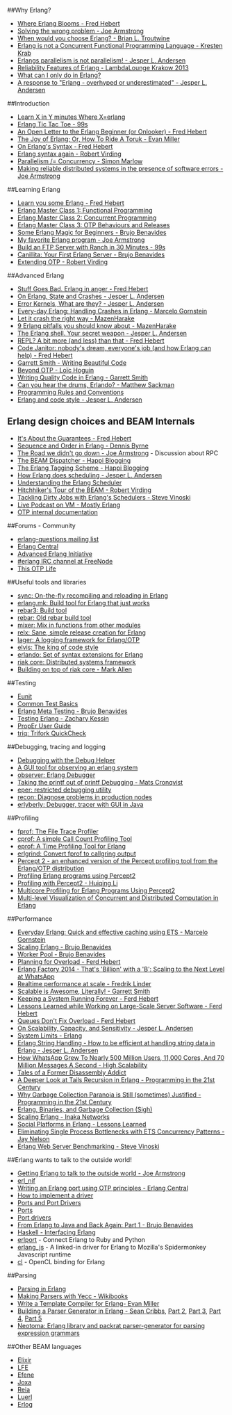 ##Why Erlang?
- [Where Erlang Blooms - Fred Hebert](http://ferd.ca/rtb-where-erlang-blooms.html)
- [Solving the wrong problem - Joe Armstrong](https://joearms.github.io/2013/03/28/solving-the-wrong-problem.html)
- [When would you choose Erlang? - Brian L. Troutwine](http://blog.troutwine.us/2013/07/10/choose_erlang.html)
- [Erlang is not a Concurrent Functional Programming Language - Kresten Krab](http://www.javalimit.com/2011/05/erlang-is-not-a-concurrent-functional-programming-language.html)
- [Erlangs parallelism is not parallelism! - Jesper L. Andersen](http://jlouisramblings.blogspot.com.ar/2011/07/erlangs-parallelism-is-not-parallelism.html)
- [Reliability Features of Erlang - LambdaLounge Krakow 2013](http://www.gar1t.com/blog/reliability-features-of-erlang-krakow.html)
- [What can I only do in Erlang?](http://erlang.org/pipermail/erlang-questions/2014-November/081570.html)
- [A response to "Erlang - overhyped or underestimated" - Jesper L. Andersen](http://jlouisramblings.blogspot.com.ar/2010/12/response-to-erlang-overhyped-or.html)

##Introduction
- [Learn X in Y minutes Where X=erlang](http://learnxinyminutes.com/docs/erlang/)
- [Erlang Tic Tac Toe - 99s](http://ninenines.eu/articles/tictactoe/)
- [An Open Letter to the Erlang Beginner (or Onlooker) - Fred Hebert](http://ferd.ca/an-open-letter-to-the-erlang-beginner-or-onlooker.html)
- [The Joy of Erlang; Or, How To Ride A Toruk - Evan Miller](http://www.evanmiller.org/joy-of-erlang.html)
- [On Erlang's Syntax - Fred Hebert](http://ferd.ca/on-erlang-s-syntax.html)
- [Erlang syntax again - Robert Virding](http://rvirding.blogspot.se/2014/01/erlang-syntax-again-and-again-and-again.html)
- [Parallelism /= Concurrency - Simon Marlow](https://ghcmutterings.wordpress.com/2009/10/06/parallelism-concurrency/)
- [Making reliable distributed systems in the presence of software errors - Joe Armstrong](http://www.sics.se/~joe/thesis/armstrong_thesis_2003.pdf)

##Learning Erlang
- [Learn you some Erlang - Fred Hebert](http://learnyousomeerlang.com/)
- [Erlang Master Class 1: Functional Programming](https://www.youtube.com/playlist?list=PLR812eVbehlwEArT3Bv3UfcM9wR3AEZb5)
- [Erlang Master Class 2: Concurrent Programming](https://www.youtube.com/playlist?list=PLR812eVbehlwq4qbqswOWH7NLKjodnTIn)
- [Erlang Master Class 3: OTP Behaviours and Releases](https://www.youtube.com/playlist?list=PLR812eVbehlx6vgWGf2FLHjkksAEDmFjc)
- [Some Erlang Magic for Beginners - Brujo Benavides](https://web.archive.org/web/2/http://inaka.net/blog/2012/12/03/some-erlang-magic/)
- [My favorite Erlang program - Joe Armstrong](https://joearms.github.io/2013/11/21/My-favorite-erlang-program.html)
- [Build an FTP Server with Ranch in 30 Minutes - 99s](http://ninenines.eu/articles/ranch-ftp/)
- [Canillita: Your First Erlang Server - Brujo Benavides](https://web.archive.org/web/2/http://inaka.net/blog/2013/11/06/your-first-erlang-app-canillita/)
- [Extending OTP - Robert Virding](http://rvirding.blogspot.se/2014/04/extending-otp.html)

##Advanced Erlang
- [Stuff Goes Bad. Erlang in anger - Fred Hebert](http://www.erlang-in-anger.com/)
- [On Erlang, State and Crashes - Jesper L. Andersen](http://jlouisramblings.blogspot.be/2010/11/on-erlang-state-and-crashes.html)
- [Error Kernels, What are they? - Jesper L. Andersen](https://medium.com/@jlouis666/erlang-string-handling-7588daad8f05)
- [Every-day Erlang: Handling Crashes in Erlang - Marcelo Gornstein](https://web.archive.org/web/2/http://inaka.net/blog/2012/11/29/every-day-erlang/)
- [Let it crash the right way - MazenHarake](https://mazenharake.wordpress.com/2009/09/14/let-it-crash-the-right-way/)
- [9 Erlang pitfalls you should know about - MazenHarake](https://mazenharake.wordpress.com/2010/10/31/9-erlang-pitfalls-you-should-know-about/)
- [The Erlang shell. Your secret weapon - Jesper L. Andersen](https://medium.com/@jlouis666/the-erlang-shell-ab8d8bec3972)
- [REPL? A bit more (and less) than that - Fred Hebert](http://ferd.ca/repl-a-bit-more-and-less-than-that.html)
- [Code Janitor: nobody's dream, everyone's job (and how Erlang can help) - Fred Hebert](http://ferd.ca/code-janitor-nobody-s-dream-everyone-s-job-and-how-erlang-can-help.html)
- [Garrett Smith - Writing Beautiful Code](https://www.youtube.com/watch?v=IdJwECjylB4)
- [Beyond OTP - Loïc Hoguin](https://www.youtube.com/watch?v=fyobN-6YyJY)
- [Writing Quality Code in Erlang - Garrett Smith](https://youtu.be/CQyt9Vlkbis)
- [Can you hear the drums, Erlando? -  Matthew Sackman](http://www.rabbitmq.com/blog/2011/05/17/can-you-hear-the-drums-erlando/)
- [Programming Rules and Conventions](http://erlang.se/doc/programming_rules.shtml)
- [Erlang and code style - Jesper L. Andersen](https://medium.com/@jlouis666/b5936dceb5e4)

## Erlang design choices and BEAM Internals
- [It's About the Guarantees - Fred Hebert](http://ferd.ca/it-s-about-the-guarantees.html)
- [Sequence and Order in Erlang - Dennis Byrne](http://notdennisbyrne.blogspot.com.ar/2008/04/sequence-and-order-in-erlang.html)
- [The Road we didn't go down - Joe Armstrong](http://armstrongonsoftware.blogspot.com.ar/2008/05/road-we-didnt-go-down.html) - Discussion about RPC
- [The BEAM Dispatcher - Happi Blogging](http://stenmans.org/happi_blog/?p=194)
- [The Erlang Tagging Scheme - Happi Blogging](http://stenmans.org/happi_blog/?p=176)
- [How Erlang does scheduling - Jesper L. Andersen](http://jlouisramblings.blogspot.com.ar/2013/01/how-erlang-does-scheduling.html)
- [Understanding the Erlang Scheduler](https://www.erlang-solutions.com/resources/webinars/understanding-erlang-scheduler)
- [Hitchhiker's Tour of the BEAM - Robert Virding](http://youtu.be/_Pwlvy3zz9M)
- [Tackling Dirty Jobs with Erlang's Schedulers - Steve Vinoski](https://www.youtube.com/watch?v=nw2eIB6bTxY)
- [Live Podcast on VM - Mostly Erlang](http://youtu.be/kuVC2TE748w)
- [OTP internal documentation](https://github.com/erlang/otp/tree/maint/erts/emulator/internal_doc)

##Forums - Community
- [erlang-questions mailing list](http://erlang.org/pipermail/erlang-questions/)
- [Erlang Central](http://erlangcentral.org)
- [Advanced Erlang Initiative](http://advanced-erlang.com/)
- [#erlang IRC channel at FreeNode](http://irc.lc/freenode/erlang)
- [This OTP Life](http://thisotplife.tumblr.com)

##Useful tools and libraries
- [sync: On-the-fly recompiling and reloading in Erlang](https://github.com/rustyio/sync)
- [erlang.mk: Build tool for Erlang that just works](https://github.com/ninenines/erlang.mk)
- [rebar3: Build tool](https://github.com/rebar/rebar3)
- [rebar: Old rebar build tool](https://github.com/rebar/rebar)
- [mixer: Mix in functions from other modules](https://github.com/chef/mixer)
- [relx: Sane, simple release creation for Erlang](https://github.com/erlware/relx)
- [lager: A logging framework for Erlang/OTP](https://github.com/basho/lager)
- [elvis: The king of code style](https://web.archive.org/web/2/http://inaka.net/blog/2014/09/05/erlang-standards-and-elvis-rock/)
- [erlando: Set of syntax extensions for Erlang](https://github.com/rabbitmq/erlando)
- [riak core: Distributed systems framework](https://github.com/basho/riak_core)
- [Building on top of riak core - Mark Allen](https://www.youtube.com/watch?v=LKsNbYf9mLw)

##Testing
- [Eunit](http://www.erlang.org/doc/apps/eunit/chapter.html)
- [Common Test Basics](http://www.erlang.org/doc/apps/common_test/basics_chapter.html)
- [Erlang Meta Testing - Brujo Benavides](https://web.archive.org/web/2/http://inaka.net/blog/2015/07/17/erlang-meta-test/)
- [Testing Erlang - Zachary Kessin](https://github.com/zkessin/testing-erlang-book)
- [PropEr User Guide](http://proper.softlab.ntua.gr/User_Guide.html)
- [triq: Trifork QuickCheck](https://github.com/krestenkrab/triq)

##Debugging, tracing and logging
- [Debugging with the Debug Helper](http://erlangcentral.org/wiki/index.php/Debugging_with_Debug_Helper)
- [A GUI tool for observing an erlang system](http://www.erlang.org/doc/man/observer.html)
- [observer: Erlang Debugger](http://www.erlang.org/doc/apps/debugger/debugger_chapter.html)
- [Taking the printf out of printf Debugging - Mats Cronqvist](http://youtu.be/S8SL0IpS9pk)
- [eper: restricted debugging utility](https://github.com/massemanet/eper/blob/master/doc/redbug.txt)
- [recon: Diagnose problems in production nodes](https://ferd.github.io/recon/)
- [erlyberly: Debugger, tracer with GUI in Java](https://github.com/andytill/erlyberly)

##Profiling
- [fprof: The File Trace Profiler](http://www.erlang.org/doc/apps/tools/fprof_chapter.html)
- [cprof: A simple Call Count Profiling Tool](http://www.erlang.org/doc/man/cprof.html)
- [eprof: A Time Profiling Tool for Erlang](http://www.erlang.org/doc/man/eprof.html)
- [erlgrind: Convert fprof to callgring output](https://github.com/isacssouza/erlgrind)
- [Percept 2 - an enhanced version of the Percept profiling tool from the Erlang/OTP distribution](https://refactoringtools.github.io/percept2/)
- [Profiling Erlang programs using Percept2](https://www.youtube.com/watch?v=k3MKizclP28)
- [Profiling with Percept2 - Huiqing Li](https://www.youtube.com/watch?v=Sd_rpvRzAO8)
- [Multicore Profiling for Erlang Programs Using Percept2](http://kar.kent.ac.uk/34875/)
- [Multi-level Visualization of Concurrent and Distributed Computation in Erlang](http://kar.kent.ac.uk/34968/)

##Performance
- [Everyday Erlang: Quick and effective caching using ETS - Marcelo Gornstein](https://web.archive.org/web/2/http://inaka.net/blog/2013/03/05/ETS-simple-cache/)
- [Scaling Erlang - Brujo Benavides](https://web.archive.org/web/2/http://inaka.net/blog/2011/10/07/scale-test-plan-simple-erlang-application/)
- [Worker Pool - Brujo Benavides](https://web.archive.org/web/2/http://inaka.net/blog/2014/09/25/worker-pool/)
- [Planning for Overload - Ferd Hebert](https://www.youtube.com/watch?v=IuK2NvxjvWY)
- [Erlang Factory 2014 - That's 'Billion' with a 'B': Scaling to the Next Level at WhatsApp](https://www.youtube.com/watch?v=c12cYAUTXXs)
- [Realtime performance at scale - Fredrik Linder](https://www.youtube.com/watch?v=2Llc_k28a-U)
- [Scalable is Awesome, Literally! - Garrett Smith](https://youtu.be/iquZl-CUR_U)
- [Keeping a System Running Forever - Ferd Hebert](https://www.youtube.com/watch?v=cQohRGGqevo)
- [Lessons Learned while Working on Large-Scale Server Software - Ferd Hebert](http://ferd.ca/lessons-learned-while-working-on-large-scale-server-software.html)
- [Queues Don't Fix Overload - Ferd Hebert](http://ferd.ca/queues-don-t-fix-overload.html)
- [On Scalability, Capacity, and Sensitivity - Jesper L. Andersen](https://medium.com/@jlouis666/on-scalability-capacity-and-sensitivity-b71941c36dc8)
- [System Limits - Erlang](http://www.erlang.org/doc/efficiency_guide/advanced.html)
- [Erlang String Handling - How to be efficient at handling string data in Erlang - Jesper L. Andersen](https://medium.com/@jlouis666/erlang-string-handling-7588daad8f05)
- [How WhatsApp Grew To Nearly 500 Million Users, 11,000 Cores, And 70 Million Messages A Second - High Scalability](http://highscalability.com/blog/2014/3/31/how-whatsapp-grew-to-nearly-500-million-users-11000-cores-an.html)
- [Tales of a Former Disassembly Addict](http://prog21.dadgum.com/50.html?print)
- [A Deeper Look at Tails Recursion in Erlang - Programming in the 21st Century](http://prog21.dadgum.com/1.html)
- [Why Garbage Collection Paranoia is Still (sometimes) Justified - Programming in the 21st Century](http://prog21.dadgum.com/15.html)
- [Erlang, Binaries, and Garbage Collection (Sigh)](http://dieswaytoofast.blogspot.ca/2012/12/erlang-binaries-and-garbage-collection.html)
- [Scaling Erlang - Inaka Networks](https://web.archive.org/web/2/http://inaka.net/blog/2011/10/07/scale-test-plan-simple-erlang-application/)
- [Social Platforms in Erlang - Lessons Learned](https://speakerdeck.com/kachayev/erlang-in-production-lessons-learned)
- [Eliminating Single Process Bottlenecks with ETS Concurrency Patterns - Jay Nelson](http://youtu.be/XrkY9WRY8p0)
- [Erlang Web Server Benchmarking - Steve Vinoski](http://steve.vinoski.net/blog/2011/05/09/erlang-web-server-benchmarking/)

##Erlang wants to talk to the outside world!
- [Getting Erlang to talk to the outside world - Joe Armstrong](http://www.erlang.org/workshop/2002/Armstrong.pdf)
- [erl_nif](http://www.erlang.org/doc/man/erl_nif.html)
- [Writing an Erlang port using OTP principles - Erlang Central](https://erlangcentral.org/wiki/index.php?title=Writing_an_Erlang_Port_using_OTP_Principles)
- [How to implement a driver](http://www.erlang.org/doc/apps/erts/driver.html)
- [Ports and Port Drivers](http://www.erlang.org/doc/reference_manual/ports.html)
- [Ports](http://www.erlang.org/doc/tutorial/c_port.html)
- [Port drivers](http://erlang.org/doc/tutorial/c_portdriver.html)
- [From Erlang to Java and Back Again: Part 1 - Brujo Benavides](https://web.archive.org/web/2/http://inaka.net/blog/2013/09/05/from-erlang-to-java-and-back-again-1/)
- [Haskell - Interfacing Erlang](http://www.haskell.org/haskellwiki/Applications_and_libraries/Interfacing_other_languages/Erlang)
- [erlport](https://github.com/hdima/erlport) - Connect Erlang to Ruby and Python
- [erlang_js](https://github.com/basho/erlang_js) - A linked-in driver for Erlang to Mozilla's Spidermonkey Javascript runtime
- [cl](https://github.com/tonyrog/cl) - OpenCL binding for Erlang

##Parsing
- [Parsing in Erlang](http://www.cs.dartmouth.edu/~mckeeman/cs118/languages/erlang/exprParser.html)
- [Making Parsers with Yecc - Wikibooks](http://en.wikibooks.org/wiki/Erlang_Programming/Making_Parsers_with_yecc)
- [Write a Template Compiler for Erlang- Evan Miller](http://www.evanmiller.org/write-a-template-compiler-for-erlang.html)
- [Building a Parser Generator in Erlang - Sean Cribbs](http://seancribbs.com/tech/2009/05/27/building-a-parser-generator-in-erlang-part-1/), [Part 2](http://seancribbs.com/tech/2009/05/29/building-a-parser-generator-in-erlang-part-2/), [Part 3](http://seancribbs.com/tech/2009/06/11/building-a-parser-generator-in-erlang-part-3/), [Part 4](http://seancribbs.com/tech/2009/06/21/building-a-parser-generator-in-erlang-part-4/), [Part 5](http://seancribbs.com/tech/2009/06/21/building-a-parser-generator-in-erlang-part-5/)
- [Neotoma: Erlang library and packrat parser-generator for parsing expression grammars](https://github.com/seancribbs/neotoma)

##Other BEAM languages
- [Elixir](http://elixir-lang.org/)
- [LFE](http://lfe.io/)
- [Efene](http://efene.org/)
- [Joxa](http://joxa.org/)
- [Reia](http://reia-lang.org/)
- [Luerl](https://github.com/rvirding/luerl)
- [Erlog](https://github.com/rvirding/erlog)
